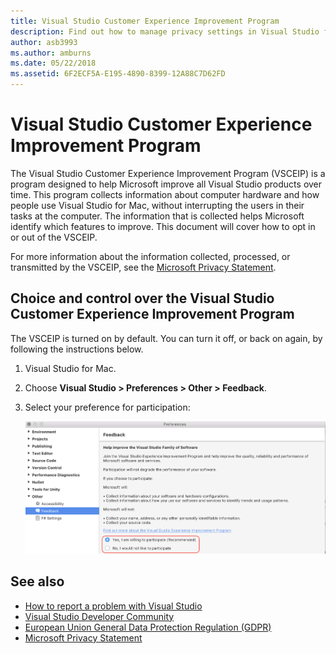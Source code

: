 ```yaml
---
title: Visual Studio Customer Experience Improvement Program
description: Find out how to manage privacy settings in Visual Studio for Mac.
author: asb3993
ms.author: amburns
ms.date: 05/22/2018
ms.assetid: 6F2ECF5A-E195-4890-8399-12A88C7D62FD
---
```


# Visual Studio Customer Experience Improvement Program

The Visual Studio Customer Experience Improvement Program (VSCEIP) is a program designed to help Microsoft improve all Visual Studio products over time. This program collects information about computer hardware and how people use Visual Studio for Mac, without interrupting the users in their tasks at the computer. The information that is collected helps Microsoft identify which features to improve. This document will cover how to opt in or out of the VSCEIP.

For more information about the information collected, processed, or transmitted by the VSCEIP, see the [Microsoft Privacy Statement](https://privacy.microsoft.com/privacystatement).  

## Choice and control over the Visual Studio Customer Experience Improvement Program

The VSCEIP is turned on by default. You can turn it off, or back on again, by following the instructions below.

1. Visual Studio for Mac.

1. Choose **Visual Studio > Preferences > Other > Feedback**.

1. Select your preference for participation:

    ![Select a radio button to reflect your participation preference](media/visual-studio-experience-improvement-program-image1.png)

## See also

* [How to report a problem with Visual Studio](report-a-problem.md)
* [Visual Studio Developer Community](https://developercommunity.visualstudio.com/spaces/41/index.html)
* [European Union General Data Protection Regulation (GDPR)](https://docs.microsoft.com/microsoft-365/compliance/gdpr)
* [Microsoft Privacy Statement](https://privacy.microsoft.com/privacystatement)